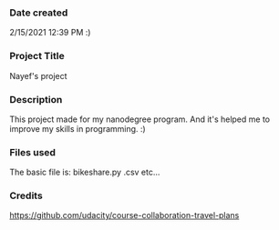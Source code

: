 ### Date created
2/15/2021
12:39 PM :)
### Project Title
Nayef's project

### Description
This project made for my nanodegree program. And it's helped me to improve my skills in programming. :)

### Files used
The basic file is:
bikeshare.py
.csv
etc...

### Credits
https://github.com/udacity/course-collaboration-travel-plans

